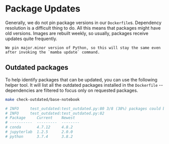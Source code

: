 # Package Updates

Generally, we do not pin package versions in our `Dockerfile`s.
Dependency resolution is a difficult thing to do.
All this means that packages might have old versions.
Images are rebuilt weekly, so usually, packages receive updates quite frequently.

```{note}
We pin major.minor version of Python, so this will stay the same even after invoking the `mamba update` command.
```

## Outdated packages

To help identify packages that can be updated, you can use the following helper tool.
It will list all the outdated packages installed in the `Dockerfile` --
dependencies are filtered to focus only on requested packages.

```bash
make check-outdated/base-notebook

# INFO     test_outdated:test_outdated.py:80 3/8 (38%) packages could be updated
# INFO     test_outdated:test_outdated.py:82
# Package     Current    Newest
# ----------  ---------  --------
# conda       4.7.12     4.8.2
# jupyterlab  1.2.5      2.0.0
# python      3.7.4      3.8.2
```

